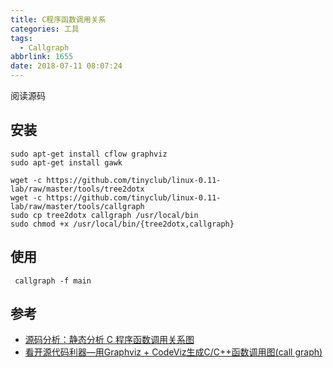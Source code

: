 ```yaml
---
title: C程序函数调用关系
categories: 工具
tags:
  - Callgraph
abbrlink: 1655
date: 2018-07-11 08:07:24
---
```


阅读源码

<!--more-->

## 安装


```
sudo apt-get install cflow graphviz
sudo apt-get install gawk

wget -c https://github.com/tinyclub/linux-0.11-lab/raw/master/tools/tree2dotx
wget -c https://github.com/tinyclub/linux-0.11-lab/raw/master/tools/callgraph
sudo cp tree2dotx callgraph /usr/local/bin
sudo chmod +x /usr/local/bin/{tree2dotx,callgraph}
```





## 使用

```
 callgraph -f main
```



## 参考

* [源码分析：静态分析 C 程序函数调用关系图](http://tinylab.org/callgraph-draw-the-calltree-of-c-functions/)
* [看开源代码利器—用Graphviz + CodeViz生成C/C++函数调用图(call graph)](https://www.linuxidc.com/Linux/2015-01/111501.htm)
